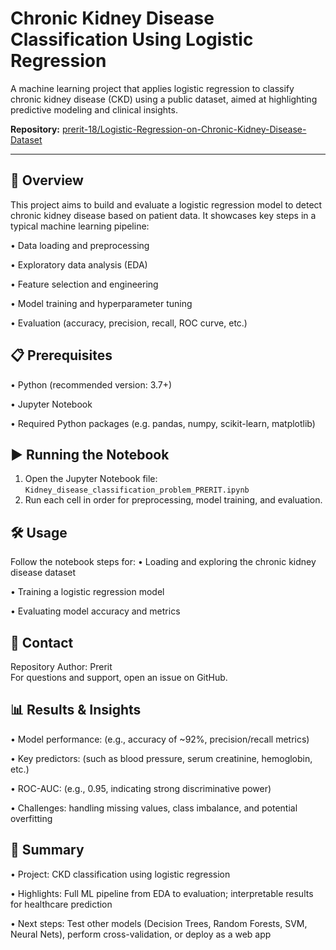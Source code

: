 # Chronic Kidney Disease Classification Using Logistic Regression

A machine learning project that applies logistic regression to classify chronic kidney disease (CKD) using a public dataset, aimed at highlighting predictive modeling and clinical insights.

**Repository:** [prerit-18/Logistic-Regression-on-Chronic-Kidney-Disease-Dataset](https://github.com/prerit-18/Logistic-Regression-on-Chronic-Kidney-Disease-Dataset)

---

## 📌 Overview

This project aims to build and evaluate a logistic regression model to detect chronic kidney disease based on patient data. It showcases key steps in a typical machine learning pipeline:

• Data loading and preprocessing  

• Exploratory data analysis (EDA)  

• Feature selection and engineering 

• Model training and hyperparameter tuning  

• Evaluation (accuracy, precision, recall, ROC curve, etc.)

## 📋 Prerequisites
• Python (recommended version: 3.7+)

• Jupyter Notebook

• Required Python packages (e.g. pandas, numpy, scikit-learn, matplotlib)

## ▶️ Running the Notebook
1. Open the Jupyter Notebook file: `Kidney_disease_classification_problem_PRERIT.ipynb`
2. Run each cell in order for preprocessing, model training, and evaluation.

## 🛠️ Usage
Follow the notebook steps for:
• Loading and exploring the chronic kidney disease dataset

• Training a logistic regression model

• Evaluating model accuracy and metrics

## 💬 Contact
Repository Author: Prerit  
For questions and support, open an issue on GitHub.

## 📊 Results & Insights
•	Model performance: (e.g., accuracy of ~92%, precision/recall metrics)

•	Key predictors: (such as blood pressure, serum creatinine, hemoglobin, etc.)

•	ROC-AUC: (e.g., 0.95, indicating strong discriminative power)

•	Challenges: handling missing values, class imbalance, and potential overfitting


## 📌 Summary
•	Project: CKD classification using logistic regression

•	Highlights: Full ML pipeline from EDA to evaluation; interpretable results for healthcare prediction

•	Next steps: Test other models (Decision Trees, Random Forests, SVM, Neural Nets), perform cross-validation, or deploy as a web app

